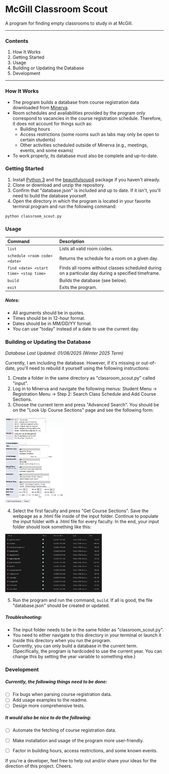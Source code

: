 # McGill Classroom Scout

A program for finding empty classrooms to study in at McGill. 

---

### Contents

1. How It Works
2. Getting Started
3. Usage
4. Building or Updating the Database
5. Development

---

### How It Works

- The program builds a database from course registration data downloaded from [Minerva](https://mcgill.service-now.com/itportal?id=kb_article_view&sysparm_article=KB0010779).
- Room schedules and availabilities provided by the program only correspond to vacancies in the course registration schedule. Therefore, it does not account for things such as:
  - Building hours
  - Access restrictions (some rooms such as labs may only be open to certain students)
  - Other activities scheduled outside of Minerva (e.g., meetings, events, and some exams) 
- To work properly, its database must also be complete and up-to-date.

### Getting Started

1. Install [Python 3](https://www.python.org/downloads/) and the [beautifulsoup4](https://pypi.org/project/beautifulsoup4/) package if you haven't already.
2. Clone or download and unzip the repository.
3. Confirm that "database.json" is included and up to date. If it isn't, you'll need to build the database yourself.
4. Open the directory in which the program is located in your favorite terminal program and run the following command:

```
python classroom_scout.py
```

### Usage

| Command                                | Description                                                  |
| :------------------------------------- | :----------------------------------------------------------- |
| `list`                                 | Lists all valid room codes.                                  |
| `schedule <room code> <date>`          | Returns the schedule for a room on a given day.              |
| `find <date> <start time> <stop time>` | Finds all rooms without classes scheduled during on a particular day during a specified timeframe. |
| `build`                                | Builds the database (see below).                             |
| `exit`                                 | Exits the program.                                           |

##### Notes:

- All arguments should be in quotes.
- Times should be in 12-hour format.
- Dates should be in MM/DD/YY format.
- You can use "today" instead of a date to use the current day.

### Building or Updating the Database

*Database Last Updated: 01/08/2025 (Winter 2025 Term)*

Currently, I am including the database. However, if it's missing or out-of-date, you'll need to rebuild it yourself using the following instructions:

1. Create a folder in the same directory as "classroom_scout.py" called "input".
2. Log in to Minerva and navigate the following menus: Student Menu -> Registration Menu -> Step 2: Search Class Schedule and Add Course Sections.
3. Choose the current term and press "Advanced Search". You should be on the "Look Up Course Sections" page and see the following form: 

<img src="advanced_search.png" style="zoom:30%;" />

4. Select the first faculty and press "Get Course Sections". Save the webpage as a .html file inside of the input folder. Continue to populate the input folder with a .html file for every faculty. In the end, your input folder should look something like this:

<img src="input_files.png" style="zoom:30%;" />

5. Run the program and run the command, `build`. If all is good, the file "database.json" should be created or updated.

##### Troubleshooting:

- The input folder needs to be in the same folder as "classroom_scout.py".
- You need to either navigate to this directory in your terminal or launch it inside this directory when you run the program.
- Currently, you can only build a database in the current term. (Specifically, the program is hardcoded to use the current year. You can change this by setting the year variable to something else.)

### Development

##### Currently, the following things need to be done:

- [ ] Fix bugs when parsing course registration data.
- [ ] Add usage examples to the readme.
- [ ] Design more comprehensive tests.

##### It would also be nice to do the following:

- [ ] Automate the fetching of course registration data.
- [ ] Make installation and usage of the program more user-friendly.
- [ ] Factor in building hours, access restrictions, and some known events.



If you're a developer, feel free to help out and/or share your ideas for the direction of this project. Cheers.
